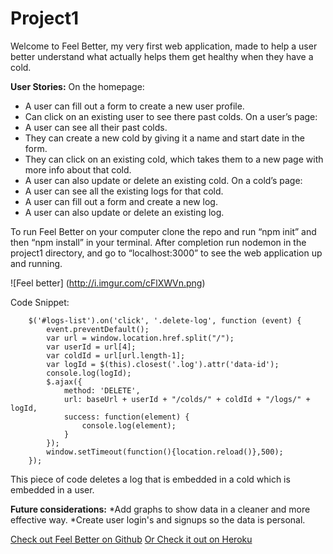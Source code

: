# Project1

Welcome to Feel Better, my very first web application, made to help a user better understand what actually helps them get healthy when they have a cold.

**User Stories:**
	On the homepage:
*	A user can fill out a form to create a new user profile.
*	Can click on an existing user to see there past colds.
	On a user’s page:
*	A user can see all their past colds.
*	They can create a new cold by giving it a name and start date in the form.
*	They can click on an existing cold, which takes them to a new page with more info about that cold.
*	A user can also update or delete an existing cold.
	On a cold’s page:
*	A user can see all the existing logs for that cold.
*	A user can fill out a form and create a new log.
*	A user can also update or delete an existing log.

To run Feel Better on your computer clone the repo and run “npm init” and then “npm install” in your terminal. After completion run nodemon in the project1 directory, and go to “localhost:3000” to see the web application up and running.

![Feel better]
(http://i.imgur.com/cFlXWVn.png)

Code Snippet:
```
	$('#logs-list').on('click', '.delete-log', function (event) {
		event.preventDefault();
		var url = window.location.href.split("/");
		var userId = url[4];
		var coldId = url[url.length-1];
		var logId = $(this).closest('.log').attr('data-id');
		console.log(logId);
		$.ajax({
			method: 'DELETE',
			url: baseUrl + userId + "/colds/" + coldId + "/logs/" + logId,
			success: function(element) {
				console.log(element);
			}
		});
		window.setTimeout(function(){location.reload()},500);
	});
```
This piece of code deletes a log that is embedded in a cold which is embedded in a user.

**Future considerations:**
*Add graphs to show data in a cleaner and more effective way.
*Create user login's and signups so the data is personal.

[Check out Feel Better on Github](https://github.com/alexpsu/Project1)
[Or Check it out on Heroku](https://peaceful-peak-1994.herokuapp.com/)